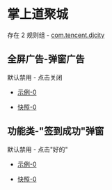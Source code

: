 # 掌上道聚城

存在 2 规则组 - [com.tencent.djcity](/src/apps/com.tencent.djcity.ts)

## 全屏广告-弹窗广告

默认禁用 - 点击关闭

- [示例-0](https://m.gkd.li/57941037/151fd8a5-8c44-4368-a8ba-3563df44e492)

- [快照-0](https://i.gkd.li/i/14229532)

## 功能类-"签到成功"弹窗

默认禁用 - 点击"好的"

- [示例-0](https://m.gkd.li/57941037/22ba335b-c225-41f0-97be-a91377ebc121)

- [快照-0](https://i.gkd.li/i/14229554)

